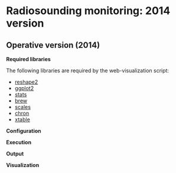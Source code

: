 Radiosounding monitoring: 2014 version
======================================

## Operative version (2014)

**Required libraries**

The following libraries are required by the web-visualization script:

- [reshape2](https://cran.r-project.org/web/packages/reshape2/index.html)
- [ggplot2](https://cran.r-project.org/web/packages/ggplot2/index.html)
- [stats](https://stat.ethz.ch/R-manual/R-devel/library/stats/html/00Index.html)
- [brew](https://cran.r-project.org/web/packages/brew/index.html)
- [scales](https://cran.r-project.org/web/packages/scales/index.html)
- [chron](https://cran.r-project.org/web/packages/chron/index.html)
- [xtable](https://cran.r-project.org/web/packages/xtable/index.html)

**Configuration**

**Execution**

**Output**

**Visualization**